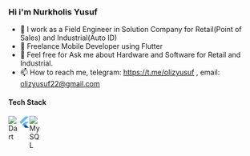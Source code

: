 ### Hi i'm Nurkholis Yusuf

- 🔭 I work as a Field Engineer in Solution Company for Retail(Point of Sales) and Industrial(Auto ID)
- 🌱 Freelance Mobile Developer using Flutter
- 💬 Feel free for Ask me about Hardware and Software for Retail and Industrial.
- 📫 How to reach me, telegram: https://t.me/olizyusuf , email: olizyusuf22@gmail.com

#### Tech Stack
<a href="https://dart.dev/"><img align="left" alt="Dart" title="Dart" width="21px" src="https://upload.wikimedia.org/wikipedia/commons/7/7e/Dart-logo.png" /></a>
<a href="https://flutter.dev/"><img align="left" alt="Flutter" title="Flutter" width="21px" src="https://raw.githubusercontent.com/dnfield/flutter_svg/7d374d7107561cbd906d7c0ca26fef02cc01e7c8/example/assets/flutter_logo.svg?sanitize=true" /></a>
<a href="https://www.mysql.com/"><img align="left" alt="MySQL" title="MySQL" width="21px" src="https://upload.wikimedia.org/wikipedia/commons/b/b2/Database-mysql.svg" /></a>
